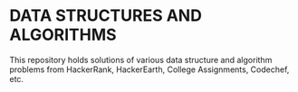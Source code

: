 # DATA STRUCTURES AND ALGORITHMS

This repository holds solutions of various data structure and algorithm problems from HackerRank, HackerEarth, College Assignments, Codechef, etc.
